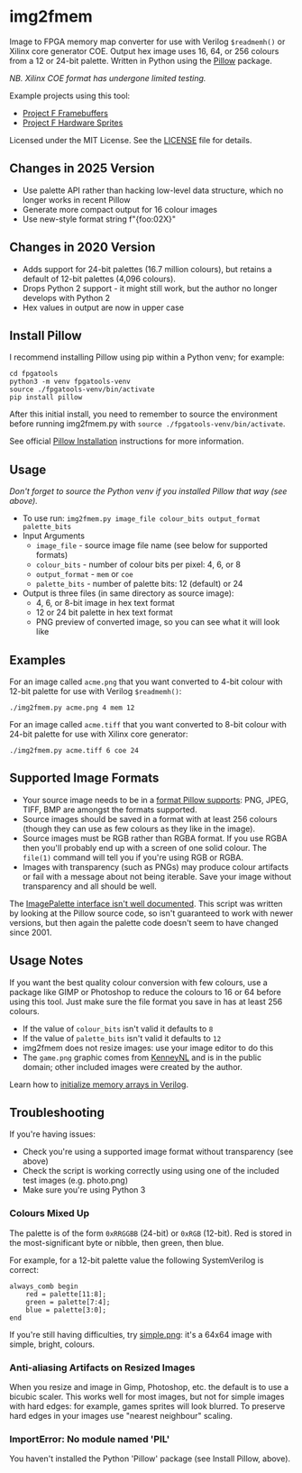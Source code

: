 # img2fmem

Image to FPGA memory map converter for use with Verilog `$readmemh()` or Xilinx core generator COE.
Output hex image uses 16, 64, or 256 colours from a 12 or 24-bit palette.
Written in Python using the [Pillow](https://pillow.readthedocs.io) package.

_NB. Xilinx COE format has undergone limited testing._

Example projects using this tool:

* [Project F Framebuffers](https://projectf.io/posts/framebuffers/)
* [Project F Hardware Sprites](https://projectf.io/posts/hardware-sprites/)

Licensed under the MIT License. See the [LICENSE](../LICENSE) file for details.

## Changes in 2025 Version

* Use palette API rather than hacking low-level data structure, which no longer works in recent Pillow
* Generate more compact output for 16 colour images
* Use new-style format string f"{foo:02X}"

## Changes in 2020 Version

* Adds support for 24-bit palettes (16.7 million colours), but retains a default of 12-bit palettes (4,096 colours).
* Drops Python 2 support - it might still work, but the author no longer develops with Python 2
* Hex values in output are now in upper case

## Install Pillow

I recommend installing Pillow using pip within a Python venv; for example:

```shell
cd fpgatools
python3 -m venv fpgatools-venv
source ./fpgatools-venv/bin/activate
pip install pillow
```

After this initial install, you need to remember to source the environment before running img2fmem.py with `source ./fpgatools-venv/bin/activate`. 

See official [Pillow Installation](https://pillow.readthedocs.io/en/stable/installation.html) instructions for more information.

## Usage

_Don't forget to source the Python venv if you installed Pillow that way (see above)._

* To use run: `img2fmem.py image_file colour_bits output_format palette_bits`
* Input Arguments
  * `image_file` - source image file name (see below for supported formats)
  * `colour_bits` - number of colour bits per pixel: 4, 6, or 8
  * `output_format` - `mem` or `coe`
  * `palette_bits` - number of palette bits: 12 (default) or 24
* Output is three files (in same directory as source image):
  * 4, 6, or 8-bit image in hex text format
  * 12 or 24 bit palette in hex text format
  * PNG preview of converted image, so you can see what it will look like

## Examples

For an image called `acme.png` that you want converted to 4-bit colour with 12-bit palette for use with Verilog `$readmemh()`:

    ./img2fmem.py acme.png 4 mem 12

For an image called `acme.tiff` that you want converted to 8-bit colour with 24-bit palette for use with Xilinx core generator:

    ./img2fmem.py acme.tiff 6 coe 24

## Supported Image Formats

* Your source image needs to be in a [format Pillow supports](http://pillow.readthedocs.io/en/latest/handbook/image-file-formats.html): PNG, JPEG, TIFF, BMP are amongst the formats supported.
* Source images should be saved in a format with at least 256 colours (though they can use as few colours as they like in the image).
* Source images must be RGB rather than RGBA format. If you use RGBA then you'll probably end up with a screen of one solid colour. The `file(1)` command will tell you if you're using RGB or RGBA.
* Images with transparency (such as PNGs) may produce colour artifacts or fail with a message about not being iterable. Save your image without transparency and all should be well.

The [ImagePalette interface isn't well documented](https://pillow.readthedocs.io/en/stable/reference/ImagePalette.html). This script was written by looking at the Pillow source code, so isn't guaranteed to work with newer versions, but then again the palette code doesn't seem to have changed since 2001.

## Usage Notes

If you want the best quality colour conversion with few colours, use a package like GIMP or Photoshop to reduce the colours to 16 or 64 before using this tool. Just make sure the file format you save in has at least 256 colours.

* If the value of `colour_bits` isn't valid it defaults to `8`
* If the value of `palette_bits` isn't valid it defaults to `12`
* img2fmem does not resize images: use your image editor to do this
* The `game.png` graphic comes from [KenneyNL](https://opengameart.org/content/space-shooter-redux) and is in the public domain; other included images were created by the author.

Learn how to [initialize memory arrays in Verilog](https://projectf.io/posts/initialize-memory-in-verilog/).

## Troubleshooting

If you're having issues:

* Check you're using a supported image format without transparency (see above)
* Check the script is working correctly using using one of the included test images (e.g. photo.png)
* Make sure you're using Python 3

### Colours Mixed Up

The palette is of the form `0xRRGGBB` (24-bit) or `0xRGB` (12-bit). Red is stored in the most-significant byte or nibble, then green, then blue.

For example, for a 12-bit palette value the following SystemVerilog is correct:

    always_comb begin
        red = palette[11:8];
        green = palette[7:4];
        blue = palette[3:0];
    end

If you're still having difficulties, try [simple.png](img2fmem/test/simple.png): it's a 64x64 image with simple, bright, colours.

### Anti-aliasing Artifacts on Resized Images

When you resize and image in Gimp, Photoshop, etc. the default is to use a bicubic scaler. This works well for most images, but not for simple images with hard edges: for example, games sprites will look blurred. To preserve hard edges in your images use "nearest neighbour" scaling.

### ImportError: No module named 'PIL'

You haven't installed the Python 'Pillow' package (see Install Pillow, above).
